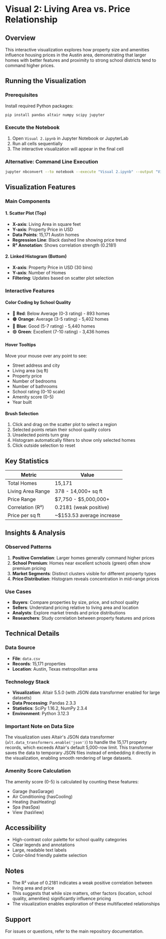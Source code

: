# Visual 2: Living Area vs. Price Relationship

## Overview
This interactive visualization explores how property size and amenities influence housing prices in the Austin area, demonstrating that larger homes with better features and proximity to strong school districts tend to command higher prices.

## Running the Visualization

### Prerequisites
Install required Python packages:
```bash
pip install pandas altair numpy scipy jupyter
```

### Execute the Notebook
1. Open `Visual 2.ipynb` in Jupyter Notebook or JupyterLab
2. Run all cells sequentially
3. The interactive visualization will appear in the final cell

### Alternative: Command Line Execution
```bash
jupyter nbconvert --to notebook --execute "Visual 2.ipynb" --output "Visual 2_output.ipynb"
```

## Visualization Features

### Main Components

#### 1. Scatter Plot (Top)
- **X-axis**: Living Area in square feet
- **Y-axis**: Property Price in USD
- **Data Points**: 15,171 Austin homes
- **Regression Line**: Black dashed line showing price trend
- **R² Annotation**: Shows correlation strength (0.2181)

#### 2. Linked Histogram (Bottom)
- **X-axis**: Property Price in USD (30 bins)
- **Y-axis**: Number of Homes
- **Filtering**: Updates based on scatter plot selection

### Interactive Features

#### Color Coding by School Quality
- 🔴 **Red**: Below Average (0-3 rating) - 893 homes
- 🟠 **Orange**: Average (3-5 rating) - 5,402 homes
- 🔵 **Blue**: Good (5-7 rating) - 5,440 homes
- 🟢 **Green**: Excellent (7-10 rating) - 3,436 homes

#### Hover Tooltips
Move your mouse over any point to see:
- Street address and city
- Living area (sq ft)
- Property price
- Number of bedrooms
- Number of bathrooms
- School rating (0-10 scale)
- Amenity score (0-5)
- Year built

#### Brush Selection
1. Click and drag on the scatter plot to select a region
2. Selected points retain their school quality colors
3. Unselected points turn gray
4. Histogram automatically filters to show only selected homes
5. Click outside selection to reset

## Key Statistics

| Metric | Value |
|--------|-------|
| Total Homes | 15,171 |
| Living Area Range | 378 - 14,000+ sq ft |
| Price Range | $7,750 - $5,000,000+ |
| Correlation (R²) | 0.2181 (weak positive) |
| Price per sq ft | ~$153.53 average increase |

## Insights & Analysis

### Observed Patterns
1. **Positive Correlation**: Larger homes generally command higher prices
2. **School Premium**: Homes near excellent schools (green) often show premium pricing
3. **Market Segments**: Distinct clusters visible for different property types
4. **Price Distribution**: Histogram reveals concentration in mid-range prices

### Use Cases
- **Buyers**: Compare properties by size, price, and school quality
- **Sellers**: Understand pricing relative to living area and location
- **Analysts**: Explore market trends and price distributions
- **Researchers**: Study correlation between property features and prices

## Technical Details

### Data Source
- **File**: `data.csv`
- **Records**: 15,171 properties
- **Location**: Austin, Texas metropolitan area

### Technology Stack
- **Visualization**: Altair 5.5.0 (with JSON data transformer enabled for large datasets)
- **Data Processing**: Pandas 2.3.3
- **Statistics**: SciPy 1.16.2, NumPy 2.3.4
- **Environment**: Python 3.12.3

### Important Note on Data Size
The visualization uses Altair's JSON data transformer (`alt.data_transformers.enable('json')`) to handle the 15,171 property records, which exceeds Altair's default 5,000-row limit. This transformer saves the data to temporary JSON files instead of embedding it directly in the visualization, enabling smooth rendering of large datasets.

### Amenity Score Calculation
The amenity score (0-5) is calculated by counting these features:
- Garage (hasGarage)
- Air Conditioning (hasCooling)
- Heating (hasHeating)
- Spa (hasSpa)
- View (hasView)

## Accessibility
- High-contrast color palette for school quality categories
- Clear legends and annotations
- Large, readable text labels
- Color-blind friendly palette selection

## Notes
- The R² value of 0.2181 indicates a weak positive correlation between living area and price
- This suggests that while size matters, other factors (location, school quality, amenities) significantly influence pricing
- The visualization enables exploration of these multifaceted relationships

## Support
For issues or questions, refer to the main repository documentation.
